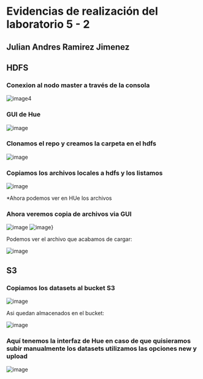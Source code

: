 # Evidencias de realización del laboratorio 5 - 2 
## Julian Andres Ramirez Jimenez

## HDFS 

### Conexion al nodo master a través de la consola

![image](https://github.com/JulianRamirezJ/st0263-jaramirezj/assets/57159295/0db6519b-9880-4c63-b8f3-05458e39f093)4

### GUI de Hue

![image](https://github.com/JulianRamirezJ/st0263-jaramirezj/assets/57159295/0bfdc96b-7f09-406c-8ad4-b1ca8d1ca52d)

### Clonamos el repo y creamos la carpeta en el hdfs

![image](https://github.com/JulianRamirezJ/st0263-jaramirezj/assets/57159295/5fcc80ef-2178-4df2-a1de-3f75be0145bc)

### Copiamos los archivos locales a hdfs y los listamos

![image](https://github.com/JulianRamirezJ/st0263-jaramirezj/assets/57159295/f5e605cf-01a2-424d-b9b2-9218490f0ce0)

*Ahora podemos ver en HUe los archivos

### Ahora veremos copia de archivos via GUI

![image](https://github.com/JulianRamirezJ/st0263-jaramirezj/assets/57159295/160c75a8-17f7-4090-896b-d173cbb7bfe7)
![image](https://github.com/JulianRamirezJ/st0263-jaramirezj/assets/57159295/de54a03e-aa31-4d18-8333-da9f77b70dc6)}

Podemos ver el archivo que acabamos de cargar:

![image](https://github.com/JulianRamirezJ/st0263-jaramirezj/assets/57159295/1a4947c7-aa11-43e1-9619-4565aa3db9e3)

## S3

### Copiamos los datasets al bucket S3

![image](https://github.com/JulianRamirezJ/st0263-jaramirezj/assets/57159295/e4caa9b6-95ac-43b0-8b3e-36f4f35f2117)

 Asi quedan almacenados en el bucket:
 
 ![image](https://github.com/JulianRamirezJ/st0263-jaramirezj/assets/57159295/9f470b9f-cf15-4f74-a767-5a8e2cacaf0d)
 
 ### Aquí tenemos la interfaz de Hue en caso de que quisieramos subir manualmente los datasets utilizamos las opciones new y upload
 
 ![image](https://github.com/JulianRamirezJ/st0263-jaramirezj/assets/57159295/95f70e6e-306a-4d8c-9b80-0841e44e62a3)



